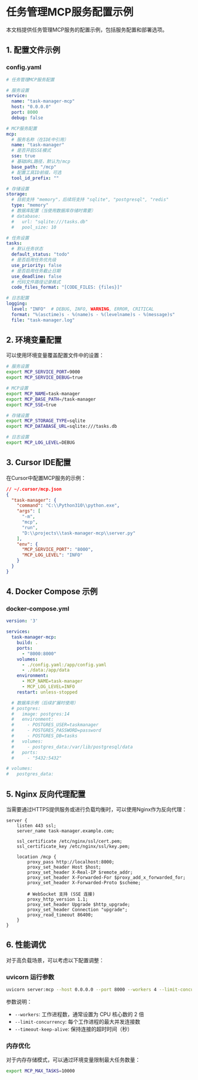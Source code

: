 # 任务管理MCP服务配置示例

本文档提供任务管理MCP服务的配置示例，包括服务配置和部署选项。

## 1. 配置文件示例

### config.yaml

```yaml
# 任务管理MCP服务配置

# 服务设置
service:
  name: "task-manager-mcp"
  host: "0.0.0.0"
  port: 8000
  debug: false

# MCP服务配置
mcp:
  # 服务名称（在IDE中引用）
  name: "task-manager"
  # 是否开启SSE模式
  sse: true
  # 基础URL路径，默认为/mcp
  base_path: "/mcp"
  # 配置工具ID前缀，可选
  tool_id_prefix: ""

# 存储设置
storage:
  # 目前支持 "memory"，后续将支持 "sqlite", "postgresql", "redis"
  type: "memory"
  # 数据库配置（当使用数据库存储时需要）
  # database:
  #   url: "sqlite:///tasks.db"
  #   pool_size: 10

# 任务设置
tasks:
  # 默认任务状态
  default_status: "todo"
  # 是否启用任务优先级
  use_priority: false
  # 是否启用任务截止日期
  use_deadline: false
  # 代码文件路径记录格式
  code_files_format: "[CODE_FILES: {files}]"

# 日志配置
logging:
  level: "INFO"  # DEBUG, INFO, WARNING, ERROR, CRITICAL
  format: "%(asctime)s - %(name)s - %(levelname)s - %(message)s"
  file: "task-manager.log"
```

## 2. 环境变量配置

可以使用环境变量覆盖配置文件中的设置：

```bash
# 服务设置
export MCP_SERVICE_PORT=9000
export MCP_SERVICE_DEBUG=true

# MCP设置
export MCP_NAME=task-manager
export MCP_BASE_PATH=/task-manager
export MCP_SSE=true

# 存储设置
export MCP_STORAGE_TYPE=sqlite
export MCP_DATABASE_URL=sqlite:///tasks.db

# 日志设置
export MCP_LOG_LEVEL=DEBUG
```

## 3. Cursor IDE配置

在Cursor中配置MCP服务的示例：

```json
// ~/.cursor/mcp.json
{
  "task-manager": {
    "command": "C:\\Python310\\python.exe",
    "args": [
      "-m",
      "mcp",
      "run",
      "D:\\projects\\task-manager-mcp\\server.py"
    ],
    "env": {
      "MCP_SERVICE_PORT": "8000",
      "MCP_LOG_LEVEL": "INFO"
    }
  }
}
```

## 4. Docker Compose 示例

### docker-compose.yml

```yaml
version: '3'

services:
  task-manager-mcp:
    build: .
    ports:
      - "8000:8000"
    volumes:
      - ./config.yaml:/app/config.yaml
      - ./data:/app/data
    environment:
      - MCP_NAME=task-manager
      - MCP_LOG_LEVEL=INFO
    restart: unless-stopped

  # 数据库示例（后续扩展时使用）
  # postgres:
  #   image: postgres:14
  #   environment:
  #     - POSTGRES_USER=taskmanager
  #     - POSTGRES_PASSWORD=password
  #     - POSTGRES_DB=tasks
  #   volumes:
  #     - postgres_data:/var/lib/postgresql/data
  #   ports:
  #     - "5432:5432"

# volumes:
#   postgres_data:
```

## 5. Nginx 反向代理配置

当需要通过HTTPS提供服务或进行负载均衡时，可以使用Nginx作为反向代理：

```nginx
server {
    listen 443 ssl;
    server_name task-manager.example.com;

    ssl_certificate /etc/nginx/ssl/cert.pem;
    ssl_certificate_key /etc/nginx/ssl/key.pem;

    location /mcp {
        proxy_pass http://localhost:8000;
        proxy_set_header Host $host;
        proxy_set_header X-Real-IP $remote_addr;
        proxy_set_header X-Forwarded-For $proxy_add_x_forwarded_for;
        proxy_set_header X-Forwarded-Proto $scheme;
        
        # WebSocket 支持 (SSE 连接)
        proxy_http_version 1.1;
        proxy_set_header Upgrade $http_upgrade;
        proxy_set_header Connection "upgrade";
        proxy_read_timeout 86400;
    }
}
```

## 6. 性能调优

对于高负载场景，可以考虑以下配置调整：

### uvicorn 运行参数

```bash
uvicorn server:mcp --host 0.0.0.0 --port 8000 --workers 4 --limit-concurrency 100 --timeout-keep-alive 120
```

参数说明：
- `--workers`: 工作进程数，通常设置为 CPU 核心数的 2 倍
- `--limit-concurrency`: 每个工作进程的最大并发连接数
- `--timeout-keep-alive`: 保持连接的超时时间（秒）

### 内存优化

对于内存存储模式，可以通过环境变量限制最大任务数量：

```bash
export MCP_MAX_TASKS=10000
``` 